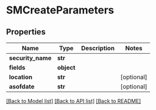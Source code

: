 # SMCreateParameters


## Properties
Name | Type | Description | Notes
------------ | ------------- | ------------- | -------------
**security_name** | **str** |  | 
**fields** | **object** |  | 
**location** | **str** |  | [optional] 
**asofdate** | **str** |  | [optional] 

[[Back to Model list]](../README.md#documentation-for-models) [[Back to API list]](../README.md#documentation-for-api-endpoints) [[Back to README]](../README.md)


